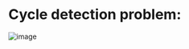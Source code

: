 # Cycle detection problem: 
![image](https://user-images.githubusercontent.com/65951872/223203972-5b910373-0cb3-4b6f-92c4-e814d4395556.png)
